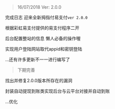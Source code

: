 >16/07/2018 Ver: 2.0.0 

完成日志
迎来全新拇指付易支付```ver 2.0.0```

根据彩虹易支付提供的易支付程序二开

后台配置整站的信息 懒人必备的操作喔 

实现用户登陆网站取代appid和密钥登陆

...还有许多更新不一一进行编写了
>下期完善

找出并修复2.0.0版本所存在的漏洞

封装自动提现到账类实现后台与云平台对接并自动到账

...优化
